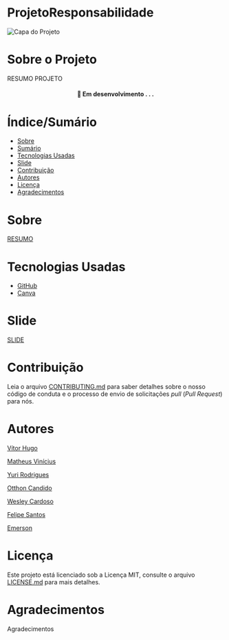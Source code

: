 # ProjetoResponsabilidade


![Capa do Projeto](https://envolverde.com.br/wp-content/uploads/producao-sustentavel-blog.png)

# Sobre o Projeto

RESUMO PROJETO

<h4 align="center"> 
	🚧  Em desenvolvimento . . .
</h4>

# Índice/Sumário

* [Sobre](#sobre-o-projeto)
* [Sumário](#índice/sumário)
* [Tecnologias Usadas](#Tecnologias-Usadas)
* [Slide](#slide)
* [Contribuição](#contribuição)
* [Autores](#autores)
* [Licença](#licença)
* [Agradecimentos](#agradecimentos)


# Sobre

[RESUMO](https://github.com/VitorH12/ProjetoResponsabilidade/blob/main/resumo.doc)

# Tecnologias Usadas

- [GitHub](https://github.com/VitorH12)
- [Canva](https://www.canva.com/)

# Slide

[SLIDE](https://github.com/VitorH12/ProjetoResponsabilidade/blob/main/slide.pptx)

# Contribuição

Leia o arquivo [CONTRIBUTING.md](CONTRIBUTING.md) para saber detalhes sobre o nosso código de conduta e o processo de envio de solicitações *pull* (*Pull Request*) para nós.

# Autores

[Vítor Hugo](https://github.com/VitorH12)

[Matheus Vinícius](https://github.com/theuzimcs)

[Yuri Rodrigues](https://github.com/Yuri-Rodrigues1)

[Otthon Candido](https://github.com/Otthon-Candido)

[Wesley Cardoso](https://github.com/WesleyCardoso01)

[Felipe Santos](https://github.com/felpsantosf)

[Emerson](https://github.com/Emersuu)

# Licença

Este projeto está licenciado sob a Licença MIT,  consulte o arquivo [LICENSE.md](LICENSE.md) para mais detalhes.

# Agradecimentos

Agradecimentos
